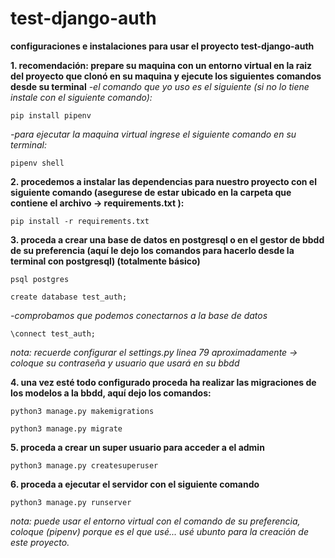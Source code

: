 # test-django-auth
**configuraciones e instalaciones para usar el proyecto test-django-auth**

**1. recomendación: prepare su maquina con un entorno virtual en la raiz del proyecto que clonó en su maquina y ejecute los siguientes comandos 
desde su terminal**
*-el comando que yo uso es el siguiente (si no lo tiene instale con el siguiente comando):*

`pip install pipenv`

*-para ejecutar la maquina virtual ingrese el siguiente comando en su terminal:*

`pipenv shell`

**2. procedemos a instalar las dependencias para nuestro proyecto con el siguiente comando (asegurese de estar ubicado en la carpeta que contiene 
el archivo -> requirements.txt ):**

`pip install -r requirements.txt`

**3. proceda a crear una base de datos en postgresql o en el gestor de bbdd de su preferencia
(aquí le dejo los comandos para hacerlo desde la terminal con postgresql) (totalmente básico)**

`psql postgres`

`create database test_auth;`

*-comprobamos que podemos conectarnos a la base de datos*

`\connect test_auth;`

*nota: recuerde configurar el settings.py linea 79 aproximadamente -> coloque su contraseña y usuario que usará en su bbdd*

**4. una vez esté todo configurado proceda ha realizar las migraciones de los modelos a la bbdd, aquí dejo los comandos:**

`python3 manage.py makemigrations`

`python3 manage.py migrate`

**5. proceda a crear un super usuario para acceder a el admin** 

`python3 manage.py createsuperuser`

**6. proceda a ejecutar el servidor con el siguiente comando**

`python3 manage.py runserver`

*nota: puede usar el entorno virtual con el comando de su preferencia, coloque (pipenv) porque es el que usé...
usé ubunto para la creación de este proyecto.*

